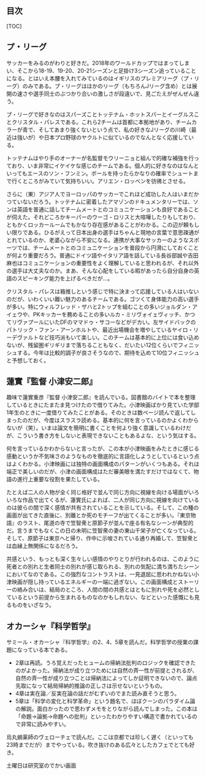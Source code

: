 ## 目次

[TOC]



## プ・リーグ

サッカーをみるのがわりと好きだ。2018年のワールドカップではまってしまい、そこから18-19、19-20、20-21シーズンと足掛け3シーズン追っていることになる。とはいえ本腰を入れてみているのはイギリスのプレミアリーグ（プ・リーグ）のみである。プ・リーグはほかのリーグ（もちろんJリーグ含め）とは展開の速さや選手同士のぶつかり合いの激しさが段違いで、見ごたえがぜんぜん違う。

プ・リーグで好きなのはスパーズことトッテナム・ホットスパーとイーグルスことクリスタル・パレスである。これら2チームは首都に本拠地があり、チームカラーが青で、そしてあまり強くないという点で、私の好きなJリーグの川崎（最近は強いが）や日本プロ野球のヤクルトに似ているのでなんとなく応援している。

トッテナムはやり手のオーナーが名監督モウリーニョと組んで的確な補強を行っており、いま非常にイケイケな感じのチームである。個人的に好きなのはなんといってもエースのソン・フンミン。ボールを持ったらかなりの確率でシュートまで行くところがみていて気持ちいい。アリエン・ロッベンを彷彿とさせる。

さらに（東）アジア人でヨーロッパのサッカーでこれほど成功した人はいまだかつていないだろう。トッテナムに密着したアマゾンのドキュメンタリーでは、ソンは英語を普通に話してチームメートとのコミュニケーションも良好であることが伺えた。それどころかキーパーのウーゴ・ロリスと大喧嘩したりもしており、ともかくロッカールームでもかなり存在感があることがわかる。この辺が頼もしい限りである。ひるがえって日本出身の選手はちゃんと現地の言葉で意思疎通がとれているのか、老婆心ながら不安になる。連携が大事なサッカーのようなスポーツでは、チームメートとのコミュニケーションを普段から円滑にしておくことが何より重要だろう。普通にドイツ語やイタリア語を話している長谷部誠や吉田麻也はコミュニケーションの重要性をよく理解していると思われるが、それ以外の選手は大丈夫なのか。まあ、そんな心配をしている暇があったら自分自身の英語のスピーキング能力を上げるべきだが…。

クリスタル・パレスは箱推しという感じで特に決まって応援している人はいないのだが、いわくいい難い魅力のあるチームである。ゴツくて身体能力の高い選手が多い。特にウィルフレッド・ザハと2トップを組むことの多いジョルダン・アイェウや、PKキッカーを務めることの多いルカ・ミリヴォイェヴィッチ、かつてリヴァプールにいたDFのママドゥ・サコーなどがデカい。左サイドバックのパトリック・ファン・アーンホルトや、最近出場機会を増やしているヤイロ・リーデヴァルトなど技巧派もいて楽しい。このチームは基本的に上位には食い込めないが、残留圏ギリギリまで落ちることもなく、だいたい12位くらいでフィニッシュする。今年は比較的調子が良さそうなので、期待を込めて10位フィニッシュと予想しておく。



## 蓮實『監督 小津安二郎』

趣味で蓮實重彦『監督 小津安二郎』を読んでいる。図書館のバイトで本を整理しているときにたまたま見つけたので借りてみた。小津映画ばかり見ていた学部1年生のときに一度借りてみたことがある。そのときは数ページ読んで返してしまったのだが、今度はスラスラ読める。基本的に何を言っているのかよくわからないが（笑）。いまは論文を簡明に書くことを何より強く意識しているわけだが、こういう書き方をしないと表現できないこともあるよな、という気はする。

何を言っているかわからないと言ったが、この本が小津映画をみたときに感じる感動というか不気味さのようなものを徹底的に言語化しようとしているという点はよくわかる。小津映画には独特の画面構成のパターンがいくつもある。それは端正で美しいのだが、小津の画面構成はただ審美眼を満たすだけではなくて、物語の進行上重要な役割を果たしている。

たとえば二人の人物が全く同じ格好で並んで同じ方向に視線を向ける場面がいろいろな作品で出てくるが、蓮實氏によれば、二人が同じ方向に視線を向けているのは彼らの間で深く感情が共有されていることを示している。そして、この種の画面が出てきた直後に、別離とか死のモチーフが出てくることが多い。『東京物語』のラスト、尾道の寺で笠智衆と原節子が並んで座る有名なシーンが典型的だ。言うまでもなくこの日の未明に笠智衆の妻の東山千栄子が亡くなっている。そして、原節子は東京へと帰り、作中に示唆されている通り再婚して、笠智衆とは血縁上無関係になるだろう。

共感という、もっとも深く生々しい感情のやりとりが行われるのは、このように死者との別れと生者同士の別れが感じ取られる、別れの気配に満ち満ちたシーンにおいてなのである。この強烈なコントラストは、一見退屈に思われかねない小津映画が隠し持っているエネルギーの一端に過ぎない。この画面構成とストーリーの絡み合いは、結局のところ、人間の間の共感とはともに別れや死を必然としているという前提から生まれるものなのかもしれない、などといった感慨にも見るものをいざなう。



## オカーシャ『科学哲学』

サミール・オカーシャ『科学哲学』の2、4、5章を読んだ。科学哲学の授業の課題になっている本である。

- 2章は再読。うろ覚えだったヒュームの帰納法批判のロジックを確認できたのがよかった。帰納法が成り立つためには自然の斉一性が前提とされるが、自然の斉一性が成り立つことは帰納法によってしか証明できないので、論点先取になって結局帰納的推論の正しさは示せないというもの。
- 4章は実在論／反実在論の話だがむずいのでまた読み直そうと思う。
- 5章は「科学の変化と科学革命」という題名で、ほぼクーンのパラダイム論の解説。面白かったので思わずメモをとりながら読んでしまった。この本は「命題→論拠→命題への批判」といったわかりやすい構造で書かれているので非常に読みやすい。

烏丸蛸薬師のヴェローチェで読んだ。ここは京都では珍しく遅く（といっても23時までだが）までやっている。吹き抜けのある広々としたカフェでとても好き。





土曜日は研究室のでかい画面